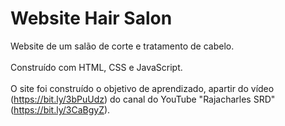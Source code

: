 # Website Hair Salon
 
Website de um salão de corte e tratamento de cabelo. <br /><br />
Construído com HTML, CSS e JavaScript. <br /> <br />
O site foi construído o objetivo de aprendizado, apartir do vídeo (https://bit.ly/3bPuUdz) do canal do YouTube "Rajacharles SRD" (https://bit.ly/3CaBgyZ).
